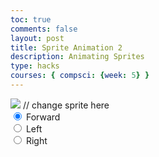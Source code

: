 ```yaml
---
toc: true
comments: false
layout: post
title: Sprite Animation 2
description: Animating Sprites
type: hacks
courses: { compsci: {week: 5} }
---
```


<body>
    <div>
        <canvas id="spriteContainer"> <!-- Within the base div is a canvas. An HTML canvas is used only for graphics. It allows the user to access some basic functions related to the image created on the canvas (including animation) -->
            <img id="characterSprite" src="/Ryann96/images/Sprites.png">  // change sprite here
        </canvas>
        <div id="controls"> <!--basic radio buttons which can be used to check whether each individual animaiton works -->
            <input type="radio" name="animation" id="forward" checked>
            <label for="forward">Forward</label><br>
            <input type="radio" name="animation" id="left">
            <label for="left">Left</label><br>
            <input type="radio" name="animation" id="right">
            <label for="right">Right</label><br>
        </div>
    </div>
</body>

<script>
    // start on page load
    window.addEventListener('load', function () {
        const canvas = document.getElementById('spriteContainer');
        const ctx = canvas.getContext('2d');

        //change numbers
        const SPRITE_WIDTH = 64;  // matches sprite pixel width
        const SPRITE_HEIGHT = 64; // matches sprite pixel height
        const FRAME_LIMIT = 4;  // matches number of frames per sprite row, this code assume each row is same

        const SCALE_FACTOR = 2;  // control size of sprite on canvas
        canvas.width = SPRITE_WIDTH * SCALE_FACTOR;
        canvas.height = SPRITE_HEIGHT * SCALE_FACTOR;

        class Character {
            constructor() {
                this.image = document.getElementById("characterSprite");
                this.x = 0;
                this.y = 0;
                this.minFrame = 0;
                this.maxFrame = FRAME_LIMIT;
                this.frameX = 0;
                this.frameY = 0;
            }

            // draw character object
            draw(context) {
                context.drawImage(
                    this.image,
                    this.frameX * SPRITE_WIDTH,
                    this.frameY * SPRITE_HEIGHT,
                    SPRITE_WIDTH,
                    SPRITE_HEIGHT,
                    this.x,
                    this.y,
                    canvas.width,
                    canvas.height
                );
            }

            // update frameX of object
            update() {
                if (this.frameX < this.maxFrame) {
                    this.frameX++;
                } else {
                    this.frameX = 0;
                }
            }
        }

        // character object
        const character = new Character();

        // update frameY of dog object, action from idle, bark, walk radio control
        const controls = document.getElementById('controls');
        controls.addEventListener('click', function (event) {
            if (event.target.tagName === 'INPUT') {
                const selectedAnimation = event.target.id;
                switch (selectedAnimation) {
                    case 'forward':
                        character.frameY = 0;
                        break;
                    case 'left':
                        character.frameY = 1;
                        break;
                    case 'right':
                        character.frameY = 2;
                        break;
                    default:
                        break;
                }
            }
        });

        
    // Animation control variables
    const frameInterval = 200; // Adjust this value for the desired frame rate (e.g., 100ms for 10 frames per second)
    let lastFrameTime = 0;

    // Animation recursive control function
    function animate(currentTime) {
        // Calculate the time elapsed since the last frame
        const deltaTime = currentTime - lastFrameTime;

        // Only update and draw a new frame if enough time has passed
        if (deltaTime >= frameInterval) {
            // Clears the canvas to remove the previous frame.
            ctx.clearRect(0, 0, canvas.width, canvas.height);

            // Draws the current frame of the sprite.
            character.draw(ctx);

            // Updates the `frameX` property to prepare for the next frame in the sprite sheet.
            character.update();

            // Store the current time as the last frame time
            lastFrameTime = currentTime;
        }

        // Uses `requestAnimationFrame` to continue the animation loop.
        requestAnimationFrame(animate);
    }

    // Start the animation loop immediately after the page has loaded.
    requestAnimationFrame(animate); 
    });
</script>